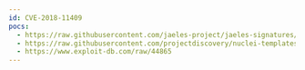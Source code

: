 ```yaml
---
id: CVE-2018-11409
pocs:
  - https://raw.githubusercontent.com/jaeles-project/jaeles-signatures/master/cves/splunk-info-leak-cve-2018-11409.yaml
  - https://raw.githubusercontent.com/projectdiscovery/nuclei-templates/master/cves/CVE-2018-11409.yaml
  - https://www.exploit-db.com/raw/44865
---
```


